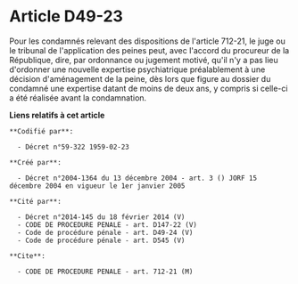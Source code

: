 # Article D49-23

Pour les condamnés relevant des dispositions de l'article 712-21, le juge ou le tribunal de l'application des peines peut,
avec l'accord du procureur de la République, dire, par ordonnance ou jugement motivé, qu'il n'y a pas lieu d'ordonner une
nouvelle expertise psychiatrique préalablement à une décision d'aménagement de la peine, dès lors que figure au dossier du
condamné une expertise datant de moins de deux ans, y compris si celle-ci a été réalisée avant la condamnation.

**Liens relatifs à cet article**

	**Codifié par**:

	  - Décret n°59-322 1959-02-23

	**Créé par**:

	  - Décret n°2004-1364 du 13 décembre 2004 - art. 3 () JORF 15 décembre 2004 en vigueur le 1er janvier 2005

	**Cité par**:

	  - Décret n°2014-145 du 18 février 2014 (V)
	  - CODE DE PROCEDURE PENALE - art. D147-22 (V)
	  - Code de procédure pénale - art. D49-24 (V)
	  - Code de procédure pénale - art. D545 (V)

	**Cite**:

	  - CODE DE PROCEDURE PENALE - art. 712-21 (M)
